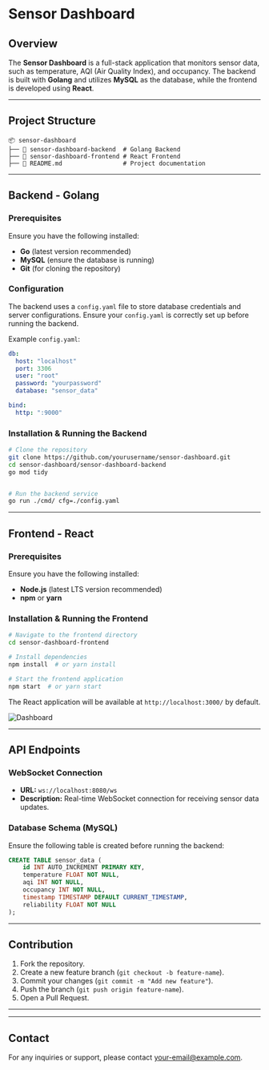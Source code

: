 # Sensor Dashboard

## Overview
The **Sensor Dashboard** is a full-stack application that monitors sensor data, such as temperature, AQI (Air Quality Index), and occupancy. The backend is built with **Golang** and utilizes **MySQL** as the database, while the frontend is developed using **React**.

---

## Project Structure
```
📦 sensor-dashboard
├── 📂 sensor-dashboard-backend  # Golang Backend
├── 📂 sensor-dashboard-frontend # React Frontend
├── 📄 README.md                 # Project documentation
```

---

## Backend - Golang
### Prerequisites
Ensure you have the following installed:
- **Go** (latest version recommended)
- **MySQL** (ensure the database is running)
- **Git** (for cloning the repository)

### Configuration
The backend uses a `config.yaml` file to store database credentials and server configurations. Ensure your `config.yaml` is correctly set up before running the backend.

Example `config.yaml`:
```yaml
db:
  host: "localhost"
  port: 3306
  user: "root"
  password: "yourpassword"
  database: "sensor_data"

bind:
  http: ":9000"
```

### Installation & Running the Backend
```sh
# Clone the repository
git clone https://github.com/yourusername/sensor-dashboard.git
cd sensor-dashboard/sensor-dashboard-backend
go mod tidy 


# Run the backend service
go run ./cmd/ cfg=./config.yaml
```

---

## Frontend - React
### Prerequisites
Ensure you have the following installed:
- **Node.js** (latest LTS version recommended)
- **npm** or **yarn**

### Installation & Running the Frontend
```sh
# Navigate to the frontend directory
cd sensor-dashboard-frontend

# Install dependencies
npm install  # or yarn install

# Start the frontend application
npm start  # or yarn start
```

The React application will be available at `http://localhost:3000/` by default.

![Dashboard](sensor-dashboard-frontend/react.png)


---

## API Endpoints
### WebSocket Connection
- **URL:** `ws://localhost:8080/ws`
- **Description:** Real-time WebSocket connection for receiving sensor data updates.

### Database Schema (MySQL)
Ensure the following table is created before running the backend:
```sql
CREATE TABLE sensor_data (
    id INT AUTO_INCREMENT PRIMARY KEY,
    temperature FLOAT NOT NULL,
    aqi INT NOT NULL,
    occupancy INT NOT NULL,
    timestamp TIMESTAMP DEFAULT CURRENT_TIMESTAMP,
    reliability FLOAT NOT NULL
);
```

---

## Contribution
1. Fork the repository.
2. Create a new feature branch (`git checkout -b feature-name`).
3. Commit your changes (`git commit -m "Add new feature"`).
4. Push the branch (`git push origin feature-name`).
5. Open a Pull Request.

---


---

## Contact
For any inquiries or support, please contact [your-email@example.com](manansaini.aza.0999.gmail.com).

